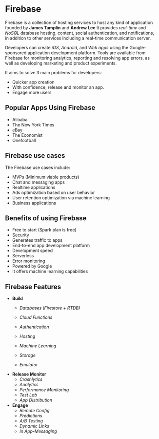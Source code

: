 # Firebase

Firebase is a collection of hosting services to host any kind of application founded by **James Tamplin**
and **Andrew Lee** It provides *real-time* and *NoSQL* database hosting, content, social authentication, and notifications, in addition to other services including a real-time communication server.

Developers can create *iOS*, *Android*, and *Web apps* using the Google-sponsored application development platform. Tools are available from Firebase for monitoring analytics, reporting and resolving app errors, as well as developing marketing and product experiments.

It aims to solve 3 main problems for developers:
- Quicker app creation
- With confidence, release and monitor an app.
- Engage more users

## Popular Apps Using Firebase
- Alibaba
- The New York Times
- eBay 
- The Economist
- Onefootball

## Firebase use cases
The Firebase use cases include:
- MVPs (Minimum viable products)
- Chat and messaging apps
- Realtime applications
- Ads optimization based on user behavior
- User retention optimization via machine learning
- Business applications

## Benefits of using Firebase
- Free to start (Spark plan is free)
- Security
- Generates traffic to apps
- End-to-end app development platform
- Development speed
- Serverless
- Error monitoring
- Powered by Google
- It offers machine learning capabilities

## Firebase Features

* __Build__
  * _Databases (Firestore + RTDB)_
    
  * _Cloud Functions_
  * _Authentication_
  * _Hosting_
  * _Machine Learning_
  * _Storage_
  * _Emulator_
* __Release Monitor__
  * _Crashlytics_
  * _Analytics_
  * _Performance Monitoring_
  * _Test Lab_
  * _App Distribution_
* __Engage__
  * _Remote Config_
  * _Predictions_
  * _A/B Testing_
  * _Dynamic Links_
  * _In App-Messaging_


